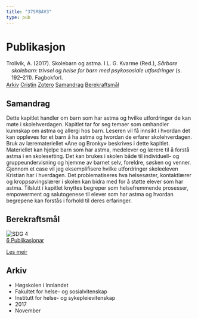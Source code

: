 ```yaml
---
title: "37SRBAV3"
type: pub
---
```

<h1>Publikasjon</h1>
<article id="csl-bib-container-37SRBAV3" class="csl-bib-container">
  <div class="csl-bib-body" style="line-height: 1.35; padding-left: 1em; text-indent:-1em;">
  <div class="csl-entry">Trollvik, A. (2017). Skolebarn og astma. I L. G. Kvarme (Red.), <i>S&#xE5;rbare skolebarn: trivsel og helse for barn med psykososiale utfordringer</i> (s. 192&#x2013;211). Fagbokforl.</div>
</div>
  <div class="csl-bib-buttons">
    <a href="#taxonomy-article-37SRBAV3" class="csl-bib-button">Arkiv</a>
    <a href="https://app.cristin.no/results/show.jsf?id=1514778" alt="Cristin URL" class="csl-bib-button">Cristin</a>
    <a href="http://zotero.org/groups/5402882/items/37SRBAV3" alt="Zotero URL" class="csl-bib-button">Zotero</a>
    <a href="#abstract-article-37SRBAV3" class="csl-bib-button">Samandrag</a>
    <a href="#sdg-article-37SRBAV3" class="csl-bib-button">Berekraftsmål</a>
  </div>
  <div id="csl-bib-meta-container-37SRBAV3"></div>
</article>
<div id="csl-bib-meta-37SRBAV3" class="csl-bib-meta">
  <article id="abstract-article-37SRBAV3" class="abstract-article">
    <h1>Samandrag</h1>
    Dette kapitlet handler om barn som har astma og hvilke utfordringer de kan møte i skolehverdagen. Kapitlet tar for seg temaer som omhandler kunnskap om astma og allergi hos barn. Leseren vil få innsikt i hvordan det kan oppleves for et barn å ha astma og hvordan de erfarer skolehverdagen. Bruk av læremateriellet «Ane og Bronky» beskrives i dette kapitlet. Materiellet kan hjelpe barn som har astma, medelever og lærere til å forstå astma i en skolesetting. Det kan brukes i skolen både til individuell- og gruppeundervisning og hjemme av barnet selv, foreldre, søsken og venner. Gjennom et case vil jeg eksemplifisere hvilke utfordringer skoleeleven Kristian har i hverdagen. Det problematiseres hva helsesøster, kontaktlærer og kroppsøvingslærer i skolen kan bidra med for å støtte elever som har astma. Tilslutt i kapitlet knyttes begreper som helsefremmende prosesser, empowerment og salutogenese til elever som har astma og hvordan begrepene kan forstås i forhold til deres erfaringer.
  </article>
  <article id="sdg-article-37SRBAV3" class="sdg-article">
    <h1>Berekraftsmål</h1>
    <div class="sdg-container"><div id="sdg4" class="sdg"> <img src="{{< params subfolder >}}images/sdg/sdg04_no.png" class="image" alt="SDG 4"> <div class="sdg-overlay"> <a href="{{< params subfolder >}}no/archive/?sdg=4#archive" class="sdg-publication-count"><span>6</span> Publikasjonar</a> <p><a href="NA" class="sdg-read-more">Les meir</a></p> </div> </div></div>
  </article>
  <article id="taxonomy-article-37SRBAV3" class="taxonomy-article">
    <h1>Arkiv</h1>
    <ul>
      <li>Høgskolen i Innlandet</li>
      <li>Fakultet for helse- og sosialvitenskap</li>
      <li>Institutt for helse- og sykepleievitenskap</li>
      <li>2017</li>
      <li>November</li>
    </ul>
  </article>
</div>
